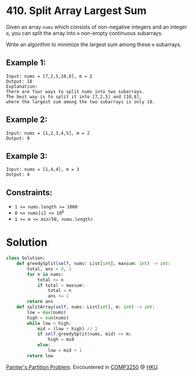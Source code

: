 # 410. Split Array Largest Sum

Given an array `nums` which consists of non-negative integers and an integer `m`, you can split the array into `m` non-empty continuous subarrays.

Write an algorithm to minimize the largest sum among these `m` subarrays.

## Example 1:
```
Input: nums = [7,2,5,10,8], m = 2
Output: 18
Explanation:
There are four ways to split nums into two subarrays.
The best way is to split it into [7,2,5] and [10,8],
where the largest sum among the two subarrays is only 18.
```

## Example 2:
```
Input: nums = [1,2,3,4,5], m = 2
Output: 9
```

## Example 3:
```
Input: nums = [1,4,4], m = 3
Output: 4
```

## Constraints:
- `1 <= nums.length <= 1000`
- <code>0 <= nums[i] <= 10<sup>6</sup></code>
- `1 <= m <= min(50, nums.length)`

# Solution
```python
class Solution:
    def greedySplit(self, nums: List[int], maxsum: int) -> int:
        total, ans = 0, 1
        for n in nums:
            total += n
            if total > maxsum:
                total = n
                ans += 1
        return ans
    def splitArray(self, nums: List[int], m: int) -> int:
        low = max(nums)
        high = sum(nums)
        while low < high:
            mid = (low + high) // 2
            if self.greedySplit(nums, mid) <= m:
                high = mid
            else:
                low = mid + 1
        return low
```
[Painter's Partition Problem](https://www.geeksforgeeks.org/painters-partition-problem-set-2/). Encountered in [COMP3250](https://www.cs.hku.hk/index.php/programmes/course-offered?infile=2020/comp3250.html, 'COMP3250 Design and analysis of algorithms [Section 2B, 2020]') @ [HKU](https://hku.hk). 
